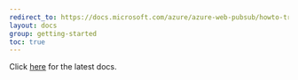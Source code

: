 ```yaml
---
redirect_to: https://docs.microsoft.com/azure/azure-web-pubsub/howto-troubleshoot-diagnostic-logs
layout: docs
group: getting-started
toc: true
---
```



Click [here](https://docs.microsoft.com/azure/azure-web-pubsub/howto-troubleshoot-diagnostic-logs) for the latest docs.
